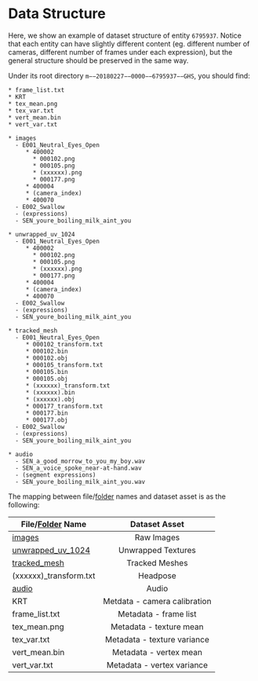 # Data Structure
Here, we show an example of dataset structure of entity ```6795937```. Notice that each entity can have slightly different content (eg. different number of cameras, different number of frames under each expression), but the general structure should be preserved in the same way.

Under its root directory ```m−−20180227−−0000−−6795937−−GHS```, you should find:
```
* frame_list.txt
* KRT
* tex_mean.png
* tex_var.txt
* vert_mean.bin
* vert_var.txt

* images
  - E001_Neutral_Eyes_Open
     * 400002
       * 000102.png 
       * 000105.png 
       * (xxxxxx).png 
       * 000177.png
     * 400004
     * (camera_index)
     * 400070
  - E002_Swallow
  - (expressions)
  - SEN_youre_boiling_milk_aint_you
  
* unwrapped_uv_1024
  - E001_Neutral_Eyes_Open
     * 400002
       * 000102.png 
       * 000105.png 
       * (xxxxxx).png 
       * 000177.png
     * 400004
     * (camera_index)
     * 400070
  - E002_Swallow
  - (expressions)
  - SEN_youre_boiling_milk_aint_you
  
* tracked_mesh
  - E001_Neutral_Eyes_Open
     * 000102_transform.txt
     * 000102.bin
     * 000102.obj
     * 000105_transform.txt
     * 000105.bin
     * 000105.obj
     * (xxxxxx)_transform.txt
     * (xxxxxx).bin
     * (xxxxxx).obj
     * 000177_transform.txt
     * 000177.bin
     * 000177.obj
  - E002_Swallow
  - (expressions)
  - SEN_youre_boiling_milk_aint_you

* audio
  - SEN_a_good_morrow_to_you_my_boy.wav
  - SEN_a_voice_spoke_near-at-hand.wav
  - (segment expressions)
  - SEN_youre_boiling_milk_aint_you.wav
```
The mapping between file/<ins>folder</ins> names and dataset asset is as the following:

| File/<ins>Folder</ins> Name       | Dataset Asset        | 
| ------------- |:-------------:|
| <ins>images</ins>   | Raw Images |
| <ins>unwrapped_uv_1024</ins> |Unwrapped Textures   |   
| <ins>tracked_mesh</ins>   | Tracked Meshes    | 
| (xxxxxx)_transform.txt|Headpose     |   
| <ins>audio</ins>|Audio     |    
|KRT |Metdata - camera calibration     |  
| frame_list.txt|Metadata - frame list    |  
|tex_mean.png|Metadata - texture mean   |  
| tex_var.txt|Metadata - texture variance    |  
| vert_mean.bin|Metadata - vertex mean    |  
| vert_var.txt|Metadata - vertex variance    |  
